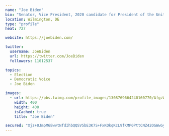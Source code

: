 ```yaml
---
name: "Joe Biden"
bio: "Senator, Vice President, 2020 candidate for President of the United States, husband to @DrBiden, proud father & grandfather. Loves ice cream, aviators & @Amtrak"
location: Wilmington, DE
type: "profile"
heat: 727

website: https://joebiden.com/

twitter:
  username: JoeBiden
  url: https://twitter.com/JoeBiden
  followers: 11012537

topics:
  - Election
  - Democratic Voice
  - Joe Biden

images:
  - url: https://pbs.twimg.com/profile_images/1308769664240160770/AfgzWVE7_400x400.jpg
    width: 400
    height: 400
    isCached: true
    title: "Joe Biden"

secured: "Xjz+0JmpM6EwvtNfdIhbQQSV5bE3K7S+FxKOkqKcL9fKMP0PttCNZ42OGWwGyvQxta2Y/chAm9ThnpFiWAgjp7l3BAWPBCHCq4EM61Y4BbSRac8eKWKEW3ooOLV4bJHmZ7Stzd7wejXC4P9QOrw9dV6sD27Z1rotX0sMGh/cacZq9cb4KrKvQSEami5ilmNm+HdvxBGFVChjiFpNztFpH8E+8FaQp4lBCEy0aO6+mKbQdksxnWTettZ5h9gek0PFYhsi3k5gztuBoEUIWge5R8sWIVJQQINAon2b66P4E+dNZ7rY5XOAvH2OtphHh+UmdGU7ryzVcjPOBBadSzW+GFqz0wfERmWLdFBhwZ1o0dYBe1riSGDqyROx5yXeeHK380ljB+rJHlG0RtvuDwKvoEJAX6C+qe5YF9Fmo4hCA9Y=;eoOPlsLx0sFQdUoPE/jbsA=="
---
```


